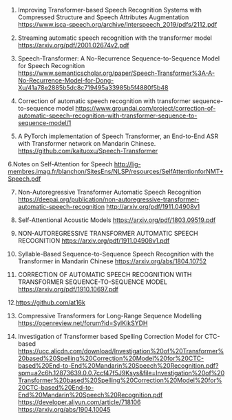 1. Improving Transformer-based Speech Recognition Systems with Compressed Structure and Speech Attributes Augmentation
https://www.isca-speech.org/archive/Interspeech_2019/pdfs/2112.pdf

2. Streaming automatic speech recognition with the transformer model
https://arxiv.org/pdf/2001.02674v2.pdf

3. Speech-Transformer: A No-Recurrence Sequence-to-Sequence Model for Speech Recognition
https://www.semanticscholar.org/paper/Speech-Transformer%3A-A-No-Recurrence-Model-for-Dong-Xu/41a78e2885b5dc8c719495a33985b5f4880f5b48

4. Correction of automatic speech recognition with transformer sequence-to-sequence model
https://www.groundai.com/project/correction-of-automatic-speech-recognition-with-transformer-sequence-to-sequence-model/1

5. A PyTorch implementation of Speech Transformer, an End-to-End ASR with Transformer network on Mandarin Chinese.
https://github.com/kaituoxu/Speech-Transformer

6.Notes on Self-Attention for Speech
http://lig-membres.imag.fr/blanchon/SitesEns/NLSP/resources/SelfAttentionforNMT+Speech.pdf

7. Non-Autoregressive Transformer Automatic Speech Recognition
https://deepai.org/publication/non-autoregressive-transformer-automatic-speech-recognition 
http://arxiv.org/pdf/1911.04908v1

8. Self-Attentional Acoustic Models
https://arxiv.org/pdf/1803.09519.pdf 

9. NON-AUTOREGRESSIVE TRANSFORMER AUTOMATIC SPEECH RECOGNITION
https://arxiv.org/pdf/1911.04908v1.pdf  

10. Syllable-Based Sequence-to-Sequence Speech Recognition with the Transformer in Mandarin Chinese
https://arxiv.org/abs/1804.10752  

11. CORRECTION OF AUTOMATIC SPEECH RECOGNITION WITH TRANSFORMER SEQUENCE-TO-SEQUENCE MODEL
https://arxiv.org/pdf/1910.10697.pdf

12.https://github.com/at16k

13. Compressive Transformers for Long-Range Sequence Modelling
https://openreview.net/forum?id=SylKikSYDH  

14. Investigation of Transformer based Spelling Correction Model for CTC-based
https://ucc.alicdn.com/download/Investigation%20of%20Transformer%20based%20Spelling%20Correction%20Model%20for%20CTC-based%20End-to-End%20Mandarin%20Speech%20Recognition.pdf?spm=a2c6h.12873639.0.0.7ccf47f5J9Ksys&file=Investigation%20of%20Transformer%20based%20Spelling%20Correction%20Model%20for%20CTC-based%20End-to-End%20Mandarin%20Speech%20Recognition.pdf
https://developer.aliyun.com/article/718106
https://arxiv.org/abs/1904.10045  

